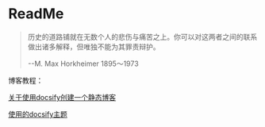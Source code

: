 # ReadMe

> 历史的道路铺就在无数个人的悲伤与痛苦之上。你可以对这两者之间的联系做出诸多解释，但唯独不能为其罪责辩护。
>
> --M. Max Horkheimer 1895～1973

博客教程：

[关于使用docsify创建一个静态博客](https://ursocn.github.io/Docs/#/./subpage/diary/subsubpage/%E5%85%B3%E4%BA%8E%E4%BD%BF%E7%94%A8docsify%E5%88%9B%E5%BB%BA%E4%B8%80%E4%B8%AA%E9%9D%99%E6%80%81%E5%8D%9A%E5%AE%A2)

[使用的docsify主题](https://jhildenbiddle.github.io/docsify-themeable/#/)
